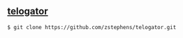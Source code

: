 ## [telogator](https://github.com/zstephens/telogator)


```
$ git clone https://github.com/zstephens/telogator.git
```


